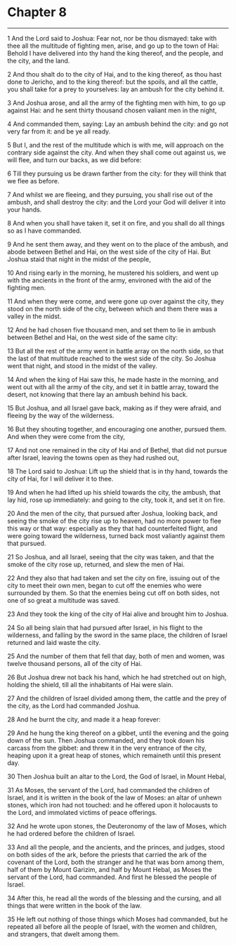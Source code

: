 # Chapter 8

***

1 And the Lord said to Joshua: Fear not, nor be thou dismayed: take with thee all the multitude of fighting men, arise, and go up to the town of Hai: Behold I have delivered into thy hand the king thereof, and the people, and the city, and the land.

2 And thou shalt do to the city of Hai, and to the king thereof, as thou hast done to Jericho, and to the king thereof: but the spoils, and all the cattle, you shall take for a prey to yourselves: lay an ambush for the city behind it.

3 And Joshua arose, and all the army of the fighting men with him, to go up against Hai: and he sent thirty thousand chosen valiant men in the night,

4 And commanded them, saying: Lay an ambush behind the city: and go not very far from it: and be ye all ready.

5 But I, and the rest of the multitude which is with me, will approach on the contrary side against the city. And when they shall come out against us, we will flee, and turn our backs, as we did before:

6 Till they pursuing us be drawn farther from the city: for they will think that we flee as before.

7 And whilst we are fleeing, and they pursuing, you shall rise out of the ambush, and shall destroy the city: and the Lord your God will deliver it into your hands.

8 And when you shall have taken it, set it on fire, and you shall do all things so as I have commanded.

9 And he sent them away, and they went on to the place of the ambush, and abode between Bethel and Hai, on the west side of the city of Hai. But Joshua staid that night in the midst of the people,

10 And rising early in the morning, he mustered his soldiers, and went up with the ancients in the front of the army, environed with the aid of the fighting men.

11 And when they were come, and were gone up over against the city, they stood on the north side of the city, between which and them there was a valley in the midst.

12 And he had chosen five thousand men, and set them to lie in ambush between Bethel and Hai, on the west side of the same city:

13 But all the rest of the army went in battle array on the north side, so that the last of that multitude reached to the west side of the city. So Joshua went that night, and stood in the midst of the valley.

14 And when the king of Hai saw this, he made haste in the morning, and went out with all the army of the city, and set it in battle array, toward the desert, not knowing that there lay an ambush behind his back.

15 But Joshua, and all Israel gave back, making as if they were afraid, and fleeing by the way of the wilderness.

16 But they shouting together, and encouraging one another, pursued them. And when they were come from the city,

17 And not one remained in the city of Hai and of Bethel, that did not pursue after Israel, leaving the towns open as they had rushed out,

18 The Lord said to Joshua: Lift up the shield that is in thy hand, towards the city of Hai, for I will deliver it to thee.

19 And when he had lifted up his shield towards the city, the ambush, that lay hid, rose up immediately: and going to the city, took it, and set it on fire.

20 And the men of the city, that pursued after Joshua, looking back, and seeing the smoke of the city rise up to heaven, had no more power to flee this way or that way: especially as they that had counterfeited flight, and were going toward the wilderness, turned back most valiantly against them that pursued.

21 So Joshua, and all Israel, seeing that the city was taken, and that the smoke of the city rose up, returned, and slew the men of Hai.

22 And they also that had taken and set the city on fire, issuing out of the city to meet their own men, began to cut off the enemies who were surrounded by them. So that the enemies being cut off on both sides, not one of so great a multitude was saved.

23 And they took the king of the city of Hai alive and brought him to Joshua.

24 So all being slain that had pursued after Israel, in his flight to the wilderness, and falling by the sword in the same place, the children of Israel returned and laid waste the city.

25 And the number of them that fell that day, both of men and women, was twelve thousand persons, all of the city of Hai.

26 But Joshua drew not back his hand, which he had stretched out on high, holding the shield, till all the inhabitants of Hai were slain.

27 And the children of Israel divided among them, the cattle and the prey of the city, as the Lord had commanded Joshua.

28 And he burnt the city, and made it a heap forever:

29 And he hung the king thereof on a gibbet, until the evening and the going down of the sun. Then Joshua commanded, and they took down his carcass from the gibbet: and threw it in the very entrance of the city, heaping upon it a great heap of stones, which remaineth until this present day.

30 Then Joshua built an altar to the Lord, the God of Israel, in Mount Hebal,

31 As Moses, the servant of the Lord, had commanded the children of Israel, and it is written in the book of the law of Moses: an altar of unhewn stones, which iron had not touched: and he offered upon it holocausts to the Lord, and immolated victims of peace offerings.

32 And he wrote upon stones, the Deuteronomy of the law of Moses, which he had ordered before the children of Israel.

33 And all the people, and the ancients, and the princes, and judges, stood on both sides of the ark, before the priests that carried the ark of the covenant of the Lord, both the stranger and he that was born among them, half of them by Mount Garizim, and half by Mount Hebal, as Moses the servant of the Lord, had commanded. And first he blessed the people of Israel.

34 After this, he read all the words of the blessing and the cursing, and all things that were written in the book of the law.

35 He left out nothing of those things which Moses had commanded, but he repeated all before all the people of Israel, with the women and children, and strangers, that dwelt among them.

